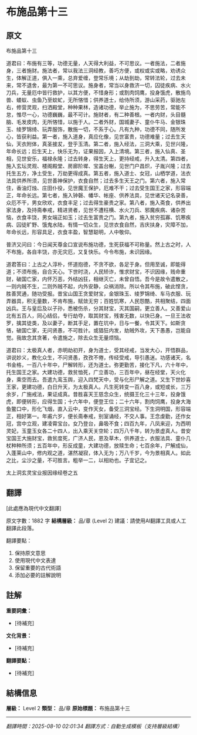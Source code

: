 # 布施品第十三

## 原文

布施品第十三

道君曰：布施有三等，功德无量，人天得大利益，不可思议。一者施法，二者施身，三者施财。施法者，常以我法三洞经教，善巧方便，或权或实或略，劝诱众生，体解正道，俱入一乘，总弃爱缠，登常乐境；从劫到劫，常转法轮，过去未来，常不退舍，最为第一不可思议。施身者，常当以身救济一切，囚徒疾病、水火刀兵，无量厄中皆行救护，以其方便，不惜身形；或割肉饲鹰，投身饿虎，散施鸟兽、蝼蚁、虫鱼乃至蚊虻，无所悋惜；供养道士，给侍所须，游山采药，驱驰左右，修营灵观，扫洒殿堂，种种果林，造诸功德，举止施为，不思劳苦，常能不怠，惟尽一心，功德巍巍，最不可计。施财者，有二种善根。一者内财，头目髓脑、毛发皮肉，无所悋惜，以施于人。二者外财，国城妻子、童仆牛马、金银珠玉、绫罗锦绮、玩弄服饰，散施一切，不系于心。凡有九种，功德不同，随所发心，皆获利益。第一者，施入道身，真应化像，见世富贵，功德难量；过去生天仙，天衣附体，真圣接犮，登乎玉清。第二者，施入经法，三洞大乘，见世兴隆，年命长远；后生天上，快乐无为，证果报因，入上清境。第三者，施入仙真、圣相，见世安乐，福禄永隆；过去转身，得生天上，更持经戒，升入太清。第四者，施入玄坛灵观、楼阁殿堂、房廊阶墀、宝盖台榭，见世门户昌炽，子胤兴隆；过去托生五方，净土受生，万劫更得成真。第五者，施入道士、女冠，山栖学道，法衣法具供养所须，见世善神保护，衣食自然；过去多生天王之门。第六者，施入常住，香油灯烛、庄田仆役，见世魔王保护，厄难不干；过去受生国王之家，形容端正，年命长远。第七者，施入钟磬、幡华、帐座、供养法具，见世诸天记名录善，众厄不干，男女欣欢，衣食丰足；过去得生豪贵之家。第八者，施入斋食，供养出家法身，及持斋奉戒，精进贤者，见世不遭枉横、水火刀兵、邪魔疾病、诸杂苦恼，衣食丰饶，男女端正如玉；过去生富贵之门。第九者，施入贫穷孤寡、饥寒疾病、囚徒旷野、饿鬼水陆，有情一切众生，见世衣食自然，吉庆扶身，灾障不加，年命长远，形容具足，衣食丰盈，智慧聪明，人中敬仰。

普济又问曰：今日闻天尊金口宣说布施功德，生死获福不可称量。然上古之时，人不布施，各自丰饶，亦无灾厄，又复快乐。今令布施，未识因缘。

道君答曰：上古之人淳朴，怀道抱德，不贪不欲，各足于身。但用至诚，即能得道；不须布施，自合天心。下世时浇，人民矫诈，惟求财宝，不识因缘，贱命重财，破国亡家，内怀万恶，外结凶狂，相继灭亡，未曾自悟。吾今是故令遣散之，一则内贼不生，二则外贼不起，内外安静，众祸消除。所以令其布施，破此悭贪，胜善冥通，随功受报。昔宝山国王贪爱财宝，金银珠玉、绫罗锦绮、车马衣服、玩弄器具，积无量数，不肯布施，赋敛无穷；百姓饥寒，人民怨酷，共相聚结，四面凶兵。王与皇后及以子孙，悉被伤杀，分其财宝，灭其国嗣，更立善人。又善爱山北有五百人，同心结侣，专行劫夺，取其财宝，残害无数，以快已身。一旦王法收罗，擒其徒类，及以妻子，断其手足，置在坑中，日与一餐，令其天下。如斯贪悋，破国亡家，无问贤愚，不可胜计。或猖狂内发，劫贼外攻，天下愚愚，岂能自觉。我故念其贪著，令遣施之，除去众生无量烦恼。

道君曰：太极真人者，赤明劫初开，身为道士，受其经戒，当发大心，开悟群品，讲说妙义，教化众生，不问贤愚，孜孜不倦，传经受戒，导引愚迷。功感诸天，名书金格，一百八十年中，尸解转形，还为道士。弥更勤苦，接化下凡，六十年中，托生国王之家。大建功德，救贫恤死，广立善功，三百年中，昼在经堂，天火化身，乘空而去。吾遣九鸾玉舆，迎入四梵天中，受与化形尸解之道。又生下世妙喜王家，更建功德，白日升天，为太极真人。凡生死转变一百八身，或短或长，三万余岁，广施戒法，果证成真。昔胜喜天王慈念众生，统摄王化三十三年，投身饿虎，即便转形，应得生国；十六年中，便登王位；二十六年，割肉饲鹰，投身大海鱼鳖口中，形化飞烟，直入云中，变作天女，备受三洞宝经。下生洞明国，形容端正，相好第一。年甫六岁，便长斋奉戒，别室诵经，不交人事。王念虔勤，还作女冠，宫中立观，建凌霄宝台。女乃登台，鼻吸不食；四百九年，八凤来迎，为西明灵妃，玉童玉女各二十四人，出入乘天关空轮；四万八千年，转为景虚真人。昔安宝国王大施财宝，救贫度死，广济人民，恩及草木，供养道士，衣服法具、童仆几杖种种所须；五百年中，形反成童，大建功德，放赎生命；七百余年，尸解成仙，入蓬莱山中，修内观之道，湛然凝寂，体入无为；万八千岁，今为景相真人。如此之比，尘沙之量，不可胜言。粗举一二，以相劝也。子宜记之。

太上洞玄灵宝业报因缘经卷之五

## 翻譯

[此處應為現代中文翻譯]

原文字數：1882 字
**結構層級：** 品/章 (Level 2)
建議：請使用AI翻譯工具或人工翻譯此段落。

翻譯要點：
1. 保持原文意思
2. 使用現代中文表達
3. 保留重要的古代術語
4. 添加必要的註解說明

## 註解

**重要詞彙：**
- [待補充]

**文化背景：**
- [待補充]

**翻譯要點：**
- [待補充]

## 結構信息

**層級：** Level 2
**類型：** 品/章
**原始標題：** 布施品第十三

---
*翻譯時間：2025-08-10 02:01:34*
*翻譯方式：自動生成模板（支持層級結構）*
